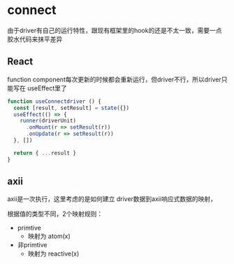 # connect

由于driver有自己的运行特性，跟现有框架里的hook的还是不太一致，需要一点胶水代码来抹平差异

## React

function component每次更新的时候都会重新运行，但driver不行，所以driver只能写在 useEffect里了

```javascript
function useConnectdriver () {
  const [result, setResult] = state({})
  useEffect(() => {
    runner(driverUnit)
      .onMount(r => setResult(r))
      .onUpdate(r => setResult(r))
  }, [])

  return { ...result }
}
```

## axii

axii是一次执行，这里考虑的是如何建立 driver数据到axii响应式数据的映射，

根据值的类型不同，2个映射规则：
- primtive
  - 映射为 atom(x)
- 非primtive
  - 映射为 reactive(x)